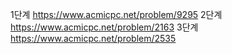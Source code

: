 1단계
https://www.acmicpc.net/problem/9295
2단계
https://www.acmicpc.net/problem/2163
3단계
https://www.acmicpc.net/problem/2535

